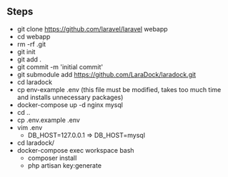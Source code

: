 ## Steps

- git clone https://github.com/laravel/laravel webapp
- cd webapp
- rm -rf .git
- git init
- git add .
- git commit -m 'initial commit'
- git submodule add https://github.com/LaraDock/laradock.git
- cd laradock
- cp env-example .env (this file must be modified, takes too much time and installs unnecessary packages)
- docker-compose up -d nginx mysql
- cd ..
- cp .env.example .env
- vim .env
  - DB_HOST=127.0.0.1 => DB_HOST=mysql
- cd laradock/
- docker-compose exec workspace bash
  - composer install
  - php artisan key:generate
